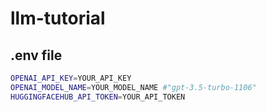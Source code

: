 # llm-tutorial

## .env file

```bash
OPENAI_API_KEY=YOUR_API_KEY
OPENAI_MODEL_NAME=YOUR_MODEL_NAME #"gpt-3.5-turbo-1106"
HUGGINGFACEHUB_API_TOKEN=YOUR_API_TOKEN

```
